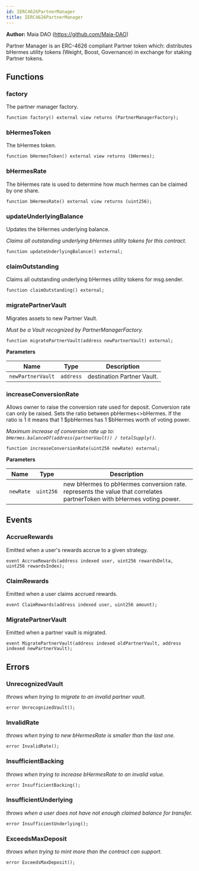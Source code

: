 ```yaml
---
id: IERC4626PartnerManager
title: IERC4626PartnerManager
---
```


**Author:**
Maia DAO (https://github.com/Maia-DAO)

Partner Manager is an ERC-4626 compliant Partner token which:
distributes bHermes utility tokens (Weight, Boost, Governance)
in exchange for staking Partner tokens.


## Functions
### factory

The partner manager factory.


```solidity
function factory() external view returns (PartnerManagerFactory);
```

### bHermesToken

The bHermes token.


```solidity
function bHermesToken() external view returns (bHermes);
```

### bHermesRate

The bHermes rate is used to determine how much hermes
can be claimed by one share.


```solidity
function bHermesRate() external view returns (uint256);
```

### updateUnderlyingBalance

Updates the bHermes underlying balance.

*Claims all outstanding underlying bHermes utility tokens for this contract.*


```solidity
function updateUnderlyingBalance() external;
```

### claimOutstanding

Claims all outstanding underlying bHermes utility tokens for msg.sender.


```solidity
function claimOutstanding() external;
```

### migratePartnerVault

Migrates assets to new Partner Vault.

*Must be a Vault recognized by PartnerManagerFactory.*


```solidity
function migratePartnerVault(address newPartnerVault) external;
```
**Parameters**

|Name|Type|Description|
|----|----|-----------|
|`newPartnerVault`|`address`|destination Partner Vault.|


### increaseConversionRate

Allows owner to raise the conversion rate used for deposit.
Conversion rate can only be raised. Sets the ratio
between pbHermes<\>bHermes. If the ratio is 1 it means that
1 $pbHermes has 1 $bHermes worth of voting power.

*Maximum increase of conversion rate up to:
`bHermes.balanceOf(address(partnerVault)) / totalSupply()`.*


```solidity
function increaseConversionRate(uint256 newRate) external;
```
**Parameters**

|Name|Type|Description|
|----|----|-----------|
|`newRate`|`uint256`|new bHermes to pbHermes conversion rate. represents the value that correlates partnerToken with bHermes voting power.|


## Events
### AccrueRewards
Emitted when a user's rewards accrue to a given strategy.


```solidity
event AccrueRewards(address indexed user, uint256 rewardsDelta, uint256 rewardsIndex);
```

### ClaimRewards
Emitted when a user claims accrued rewards.


```solidity
event ClaimRewards(address indexed user, uint256 amount);
```

### MigratePartnerVault
Emitted when a partner vault is migrated.


```solidity
event MigratePartnerVault(address indexed oldPartnerVault, address indexed newPartnerVault);
```

## Errors
### UnrecognizedVault
*throws when trying to migrate to an invalid partner vault.*


```solidity
error UnrecognizedVault();
```

### InvalidRate
*throws when trying to new bHermesRate is smaller than the last one.*


```solidity
error InvalidRate();
```

### InsufficientBacking
*throws when trying to increase bHermesRate to an invalid value.*


```solidity
error InsufficientBacking();
```

### InsufficientUnderlying
*throws when a user does not have not enough claimed balance for transfer.*


```solidity
error InsufficientUnderlying();
```

### ExceedsMaxDeposit
*throws when trying to mint more than the contract can support.*


```solidity
error ExceedsMaxDeposit();
```

